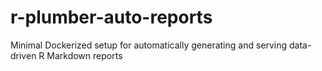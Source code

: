 # r-plumber-auto-reports
Minimal Dockerized setup for automatically generating and serving data-driven R Markdown reports
